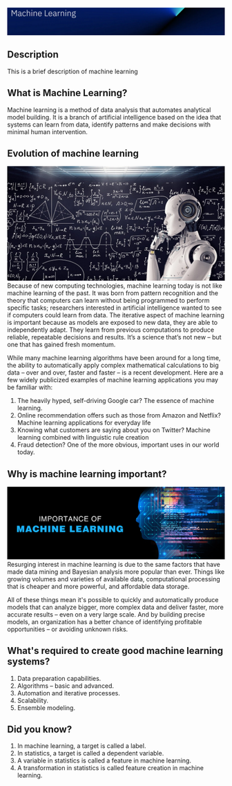 !['machine learnimg'](mL.png)

## Description
This is a brief description of machine learning

## What is Machine Learning?
Machine learning is a method of data analysis that automates analytical model building. It is a branch of artificial intelligence based on the idea that systems can learn from data, identify patterns and make decisions with minimal human intervention.

## Evolution of machine learning
!['ML evolution'](evolution.jpg)
Because of new computing technologies, machine learning today is not like machine learning of the past. It was born from pattern recognition and the theory that computers can learn without being programmed to perform specific tasks; researchers interested in artificial intelligence wanted to see if computers could learn from data. The iterative aspect of machine learning is important because as models are exposed to new data, they are able to independently adapt. They learn from previous computations to produce reliable, repeatable decisions and results. It’s a science that’s not new – but one that has gained fresh momentum.

While many machine learning algorithms have been around for a long time, the ability to automatically apply complex mathematical calculations to big data – over and over, faster and faster – is a recent development. Here are a few widely publicized examples of machine learning applications you may be familiar with:

1. The heavily hyped, self-driving Google car? The essence of machine learning.
1. Online recommendation offers such as those from Amazon and Netflix? Machine learning applications for everyday life
1. Knowing what customers are saying about you on Twitter? Machine learning combined with linguistic rule creation
1. Fraud detection? One of the more obvious, important uses in our world today.

## Why is machine learning important?
![image](ml_importance.jpeg)
Resurging interest in machine learning is due to the same factors that have made data mining and Bayesian analysis more popular than ever. Things like growing volumes and varieties of available data, computational processing that is cheaper and more powerful, and affordable data storage.

All of these things mean it's possible to quickly and automatically produce models that can analyze bigger, more complex data and deliver faster, more accurate results – even on a very large scale. And by building precise models, an organization has a better chance of identifying profitable opportunities – or avoiding unknown risks.

## What's required to create good machine learning systems?
1. Data preparation capabilities.
2. Algorithms – basic and advanced.
3. Automation and iterative processes.
4. Scalability.
5. Ensemble modeling.

## Did you know?
1. In machine learning, a target is called a label.
1. In statistics, a target is called a dependent variable.
1. A variable in statistics is called a feature in machine learning.
1. A transformation in statistics is called feature creation in machine learning.